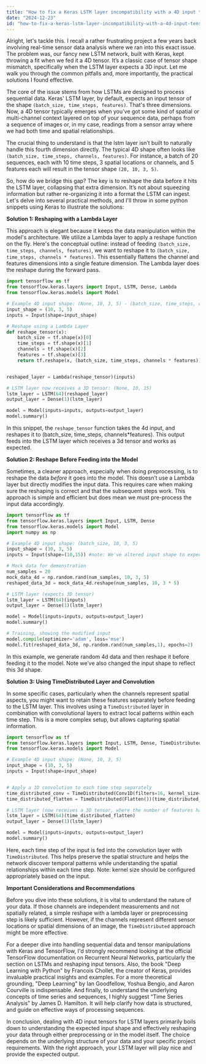 ```yaml
---
title: "How to fix a Keras LSTM layer incompatibility with a 4D input tensor?"
date: "2024-12-23"
id: "how-to-fix-a-keras-lstm-layer-incompatibility-with-a-4d-input-tensor"
---
```


Alright, let's tackle this. I recall a rather frustrating project a few years back involving real-time sensor data analysis where we ran into this exact issue. The problem was, our fancy new LSTM network, built with Keras, kept throwing a fit when we fed it a 4D tensor. It’s a classic case of tensor shape mismatch, specifically when the LSTM layer expects a 3D input. Let me walk you through the common pitfalls and, more importantly, the practical solutions I found effective.

The core of the issue stems from how LSTMs are designed to process sequential data. Keras' LSTM layer, by default, expects an input tensor of the shape `(batch_size, time_steps, features)`. That's three dimensions. Now, a 4D tensor typically emerges when you’ve got some kind of spatial or multi-channel context layered on top of your sequence data, perhaps from a sequence of images or, in my case, readings from a sensor array where we had both time and spatial relationships.

The crucial thing to understand is that the lstm layer isn’t built to naturally handle this fourth dimension directly. The typical 4D shape often looks like `(batch_size, time_steps, channels, features)`. For instance, a batch of 20 sequences, each with 10 time steps, 3 spatial locations or channels, and 5 features each will result in the tensor shape `(20, 10, 3, 5)`.

So, how do we bridge this gap? The key is to reshape the data before it hits the LSTM layer, collapsing that extra dimension. It’s not about squeezing information but rather re-organizing it into a format the LSTM can ingest. Let's delve into several practical methods, and I'll throw in some python snippets using Keras to illustrate the solutions:

**Solution 1: Reshaping with a Lambda Layer**

This approach is elegant because it keeps the data manipulation within the model's architecture. We utilize a Lambda layer to apply a reshape function on the fly. Here's the conceptual outline: instead of feeding `(batch_size, time_steps, channels, features)`, we want to reshape it to `(batch_size, time_steps, channels * features)`. This essentially flattens the channel and features dimensions into a single feature dimension. The Lambda layer does the reshape during the forward pass.

```python
import tensorflow as tf
from tensorflow.keras.layers import Input, LSTM, Dense, Lambda
from tensorflow.keras.models import Model

# Example 4D input shape: (None, 10, 3, 5) - (batch_size, time_steps, channels, features)
input_shape = (10, 3, 5)
inputs = Input(shape=input_shape)

# Reshape using a Lambda Layer
def reshape_tensor(x):
    batch_size = tf.shape(x)[0]
    time_steps = tf.shape(x)[1]
    channels = tf.shape(x)[2]
    features = tf.shape(x)[3]
    return tf.reshape(x, (batch_size, time_steps, channels * features))


reshaped_layer = Lambda(reshape_tensor)(inputs)

# LSTM layer now receives a 3D tensor: (None, 10, 15)
lstm_layer = LSTM(64)(reshaped_layer)
output_layer = Dense(1)(lstm_layer)

model = Model(inputs=inputs, outputs=output_layer)
model.summary()
```
In this snippet, the `reshape_tensor` function takes the 4d input, and reshapes it to (batch_size, time_steps, channels*features). This output feeds into the LSTM layer which receives a 3d tensor and works as expected.

**Solution 2: Reshape Before Feeding into the Model**

Sometimes, a cleaner approach, especially when doing preprocessing, is to reshape the data *before* it goes into the model. This doesn’t use a Lambda layer but directly modifies the input data. This requires care when making sure the reshaping is correct and that the subsequent steps work. This approach is simple and efficient but does mean we must pre-process the input data accordingly.

```python
import tensorflow as tf
from tensorflow.keras.layers import Input, LSTM, Dense
from tensorflow.keras.models import Model
import numpy as np

# Example 4D input shape: (batch_size, 10, 3, 5)
input_shape = (10, 3, 5)
inputs = Input(shape=(10,15)) #note: We've altered input shape to expect reshaped data.

# Mock data for demonstration
num_samples = 20
mock_data_4d = np.random.rand(num_samples, 10, 3, 5)
reshaped_data_3d = mock_data_4d.reshape(num_samples, 10, 3 * 5)

# LSTM layer (expects 3D tensor)
lstm_layer = LSTM(64)(inputs)
output_layer = Dense(1)(lstm_layer)

model = Model(inputs=inputs, outputs=output_layer)
model.summary()

# Training, showing the modified input
model.compile(optimizer='adam', loss='mse')
model.fit(reshaped_data_3d, np.random.rand(num_samples,1), epochs=2)

```
In this example, we generate random 4d data and then reshape it before feeding it to the model. Note we’ve also changed the input shape to reflect this 3d shape.

**Solution 3: Using TimeDistributed Layer and Convolution**

In some specific cases, particularly when the channels represent spatial aspects, you might want to retain these features separately before feeding to the LSTM layer. This involves using a `TimeDistributed` layer in combination with convolutional layers to extract local patterns within each time step. This is a more complex setup, but allows capturing spatial information.
```python
import tensorflow as tf
from tensorflow.keras.layers import Input, LSTM, Dense, TimeDistributed, Conv1D, Flatten
from tensorflow.keras.models import Model

# Example 4D input shape: (None, 10, 3, 5)
input_shape = (10, 3, 5)
inputs = Input(shape=input_shape)


# Apply a 1D convolution to each time step separately
time_distributed_conv = TimeDistributed(Conv1D(filters=16, kernel_size=3, activation='relu', padding='same'))(inputs)
time_distributed_flatten = TimeDistributed(Flatten())(time_distributed_conv)

# LSTM layer (now receives a 3D tensor, where the number of features has been changed by conv1d and flatten)
lstm_layer = LSTM(64)(time_distributed_flatten)
output_layer = Dense(1)(lstm_layer)

model = Model(inputs=inputs, outputs=output_layer)
model.summary()
```
Here, each time step of the input is fed into the convolution layer with `TimeDistributed`. This helps preserve the spatial structure and helps the network discover temporal patterns while understanding the spatial relationships within each time step. Note: kernel size should be configured appropriately based on the input.

**Important Considerations and Recommendations**

Before you dive into these solutions, it is vital to understand the nature of your data. If those channels are independent measurements and not spatially related, a simple reshape with a lambda layer or preprocessing step is likely sufficient. However, if the channels represent different sensor locations or spatial dimensions of an image, the `TimeDistributed` approach might be more effective.

For a deeper dive into handling sequential data and tensor manipulations with Keras and TensorFlow, I'd strongly recommend looking at the official TensorFlow documentation on Recurrent Neural Networks, particularly the section on LSTMs and reshaping input tensors. Also, the book "Deep Learning with Python" by Francois Chollet, the creator of Keras, provides invaluable practical insights and examples. For a more theoretical grounding, "Deep Learning" by Ian Goodfellow, Yoshua Bengio, and Aaron Courville is indispensable. And finally, to understand the underlying concepts of time series and sequences, I highly suggest “Time Series Analysis” by James D. Hamilton. It will help clarify how data is structured, and guide on effective ways of processing sequences.

In conclusion, dealing with 4D input tensors for LSTM layers primarily boils down to understanding the expected input shape and effectively reshaping your data through either preprocessing or in the model itself. The choice depends on the underlying structure of your data and your specific project requirements. With the right approach, your LSTM layer will play nice and provide the expected output.
